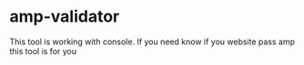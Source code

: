 # amp-validator
This tool is working with console. If you need know if you website pass amp this tool is for you
